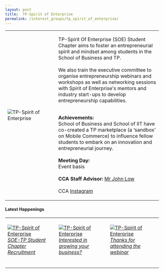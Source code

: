 ```yaml
---
layout: post
title:  TP-Spirit of Enterprise
permalink: /interest_groups/tp_spirit_of_enterprise/
---
```


<div>
    <table>
        <tr>
            <td style="width:33%"><image src="/images/CCA_tp_spirit_of_enterprise.jpg" style="display:block;margin-left:auto;margin-right:auto;" alt="TP-Spirit of Enterprise"></image></td>
            <td>
                <p>
                    TP-Spirit Of Enterprise (SOE) Student Chapter aims to foster an entrepreneurial spirit and mindset among students in the School of Business and TP.<br>
                    <br>
                    We also train the executive committee to organise entrepreneurship webinars and workshops as well as networking sessions with Spirit of Enterprise's mentors and industry start-ups to develop entrepreneurship capabilities.<br>
                    <br>
                </p>
                <p>
                   <b>Achievements:</b><br>
                   School of Business and School of IIT have co-created a TP marketplace (a ‘sandbox’ on Mobile Commerce) to influence fellow students to embark on an innovation and entrepreneurial journey.<br>
                    <br>
                    <b>Meeting Day:</b><br>
                    Event basis<br>
                    <br>
                    <b>CCA Staff Advisor:</b> <a href="mailto:johnlow@tp.edu.sg">Mr John Low</a><br>
                    <br>
                    CCA <a href="https://www.instagram.com/soe__tp">Instagram</a>
                </p>
            </td>
        </tr>
    </table>
</div>

#### Latest Happenings

<div>
    <table>
        <tr>
            <td style="width:33%"><br>
                <a href="https://www.instagram.com/p/COr-HckhYIp/">
                    <image src="/images/CCA-tpsoe-ig4.png" style="display:block;margin-left:auto;margin-right:auto;" alt="TP-Spirit of Enterprise">
                    <h6 style="margin-top:0%">SOE-TP Student Chapter Recruitment</h6>
                    </image>
                </a>
            </td>
            <td style="width:33%"><br>
                <a href="https://www.instagram.com/p/CFRKruAl7DI/">
                    <image src="/images/CCA-tpsoe_IG3.jpg" style="display:block;margin-left:auto;margin-right:auto;" alt="TP-Spirit of Enterprise">
                    <h6 style="margin-top:0%">Interested in growing your business?</h6>
                    </image>
                </a>
            </td>
            <td style="width:33%"><br>
                <a href="https://www.instagram.com/p/CDQDMP8laua/">
                    <image src="/images/CCA-tpsoe_IG2.jpg" style="display:block;margin-left:auto;margin-right:auto;" alt="TP-Spirit of Enterprise">
                    <h6 style="margin-top:0%">Thanks for attending the webinar</h6>
                    </image>
                </a>
            </td>
        </tr>
    </table>
</div>
